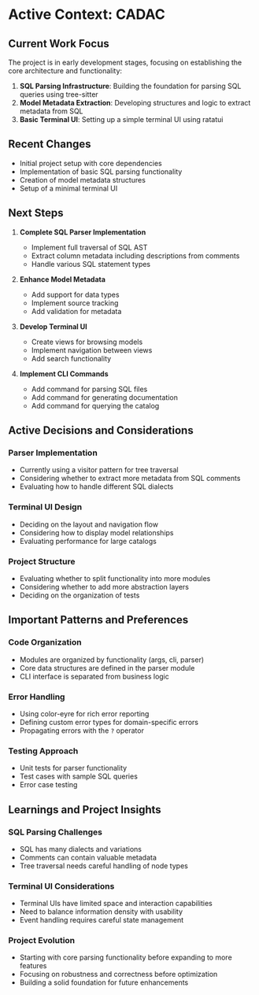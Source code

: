 # Active Context: CADAC

## Current Work Focus
The project is in early development stages, focusing on establishing the core architecture and functionality:

1. **SQL Parsing Infrastructure**: Building the foundation for parsing SQL queries using tree-sitter
2. **Model Metadata Extraction**: Developing structures and logic to extract metadata from SQL
3. **Basic Terminal UI**: Setting up a simple terminal UI using ratatui

## Recent Changes
- Initial project setup with core dependencies
- Implementation of basic SQL parsing functionality
- Creation of model metadata structures
- Setup of a minimal terminal UI

## Next Steps
1. **Complete SQL Parser Implementation**
   - Implement full traversal of SQL AST
   - Extract column metadata including descriptions from comments
   - Handle various SQL statement types

2. **Enhance Model Metadata**
   - Add support for data types
   - Implement source tracking
   - Add validation for metadata

3. **Develop Terminal UI**
   - Create views for browsing models
   - Implement navigation between views
   - Add search functionality

4. **Implement CLI Commands**
   - Add command for parsing SQL files
   - Add command for generating documentation
   - Add command for querying the catalog

## Active Decisions and Considerations

### Parser Implementation
- Currently using a visitor pattern for tree traversal
- Considering whether to extract more metadata from SQL comments
- Evaluating how to handle different SQL dialects

### Terminal UI Design
- Deciding on the layout and navigation flow
- Considering how to display model relationships
- Evaluating performance for large catalogs

### Project Structure
- Evaluating whether to split functionality into more modules
- Considering whether to add more abstraction layers
- Deciding on the organization of tests

## Important Patterns and Preferences

### Code Organization
- Modules are organized by functionality (args, cli, parser)
- Core data structures are defined in the parser module
- CLI interface is separated from business logic

### Error Handling
- Using color-eyre for rich error reporting
- Defining custom error types for domain-specific errors
- Propagating errors with the `?` operator

### Testing Approach
- Unit tests for parser functionality
- Test cases with sample SQL queries
- Error case testing

## Learnings and Project Insights

### SQL Parsing Challenges
- SQL has many dialects and variations
- Comments can contain valuable metadata
- Tree traversal needs careful handling of node types

### Terminal UI Considerations
- Terminal UIs have limited space and interaction capabilities
- Need to balance information density with usability
- Event handling requires careful state management

### Project Evolution
- Starting with core parsing functionality before expanding to more features
- Focusing on robustness and correctness before optimization
- Building a solid foundation for future enhancements
